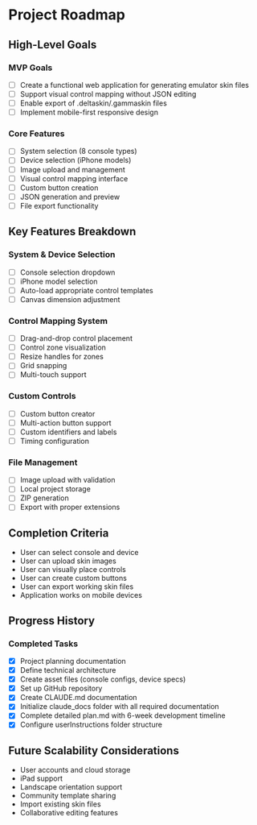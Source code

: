 # Project Roadmap

## High-Level Goals

### MVP Goals
- [ ] Create a functional web application for generating emulator skin files
- [ ] Support visual control mapping without JSON editing
- [ ] Enable export of .deltaskin/.gammaskin files
- [ ] Implement mobile-first responsive design

### Core Features
- [ ] System selection (8 console types)
- [ ] Device selection (iPhone models)
- [ ] Image upload and management
- [ ] Visual control mapping interface
- [ ] Custom button creation
- [ ] JSON generation and preview
- [ ] File export functionality

## Key Features Breakdown

### System & Device Selection
- [ ] Console selection dropdown
- [ ] iPhone model selection
- [ ] Auto-load appropriate control templates
- [ ] Canvas dimension adjustment

### Control Mapping System
- [ ] Drag-and-drop control placement
- [ ] Control zone visualization
- [ ] Resize handles for zones
- [ ] Grid snapping
- [ ] Multi-touch support

### Custom Controls
- [ ] Custom button creator
- [ ] Multi-action button support
- [ ] Custom identifiers and labels
- [ ] Timing configuration

### File Management
- [ ] Image upload with validation
- [ ] Local project storage
- [ ] ZIP generation
- [ ] Export with proper extensions

## Completion Criteria
- User can select console and device
- User can upload skin images
- User can visually place controls
- User can create custom buttons
- User can export working skin files
- Application works on mobile devices

## Progress History

### Completed Tasks
- [x] Project planning documentation
- [x] Define technical architecture
- [x] Create asset files (console configs, device specs)
- [x] Set up GitHub repository
- [x] Create CLAUDE.md documentation
- [x] Initialize claude_docs folder with all required documentation
- [x] Complete detailed plan.md with 6-week development timeline
- [x] Configure userInstructions folder structure

## Future Scalability Considerations
- User accounts and cloud storage
- iPad support
- Landscape orientation support
- Community template sharing
- Import existing skin files
- Collaborative editing features